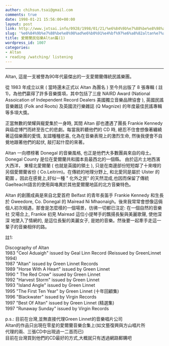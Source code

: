 ```yaml
---
author: chihsun.tsai@gmail.com
comments: true
date: 1998-01-21 15:56:00+00:00
layout: post
link: http://www.jxtsai.info/0928/1998/01/21/%e6%84%9b%e7%88%be%e8%98%ad%e6%b0%91%e4%bf%97%e6%a8%82altan%e7%af%871/
slug: '%e6%84%9b%e7%88%be%e8%98%ad%e6%b0%91%e4%bf%97%e6%a8%82altan%e7%af%871'
title: 愛爾蘭民俗樂Altan篇(1)
wordpress_id: 1007
categories:
- Altan
- reading /watching/ listening
---
```


--------------------------  
Altan, 這是一支被譽為90年代最傑出的一支愛爾蘭傳統民謠樂團。  
  
從 1983 年成立以來 ( 當時還未正式以 Altan 為團名 ) 至今共出版了 8 張專輯 ( 註 1)，為他們贏得了許多音樂獎項，其中包括了三座 NAIRD Award (National Assoication of Independent Record Dealers 美國獨立音樂品牌協會 ), 英國民謠音樂雜誌 (Folk and Roots) 及英國流行樂雜誌  (Q Magnize) 的年度最佳民謠專輯等多項大獎。  
  
正當無數的榮耀與寵愛集於一身時, 其間 Altan  卻也遭遇了團長  Frankie Kennedy 與癌症博鬥而終至告亡的悲劇。每當我耹聽他們的 CD 時, 總忍不住會想像著纏繞著這個樂團的愛情, 友誼種種悲喜, 化為在音樂表現上的激烈生命, 然後我便會不自覺地跟著他們的起伏, 敲打起什麼的來著。  
  
Altan 一向標榜著 Donegal 的音樂風格, 也正是他們大多數團員來自的母土。 Donegal County 是位在愛爾蘭共和國本島最西北的一個縣。 由於這片土地西濱大西洋， 東椄北愛爾蘭 ( 也就是英國的領土 ), 只是在南邊部份短短鄰了十來哩的另個愛爾蘭省份 ( Co.Leitrim)。在傳統的地理分野上, 和北愛同是屬於 Ulster 的範圍 。因此在感覺上,好似一種 " 化外之民" 的天然混成,也因而保留了傳統 Gaelteacht語言的使用與咯異於其他愛爾蘭地區的北方音樂特色。  
  
Altan 的創團成員是來自北愛首府  Belfast 的青年長笛手 Frankie Kennedy 和生長於 Gweedore, Co. Donegal 的 Mairead Ni Mhaonaigh。後來我常常會想像這倆個人初次相遇，那會是怎麼樣的一個場景，彷彿一切都已注定: 在一個自然的音樂社 交場合上, Frankie  初見 Mairead 這位小提琴手的飄揚長髮與美麗歌聲, 使他深深 地墜入了情網的, 是這位長髮的美麗女子, 是她的音樂。然後要一起牽手走這一輩子的音樂相伴的路。  
  
  
註1:  
  
Discography  of Altan  
1983 "Ceol Aduaigh" issued by Geal Linn Record (Reissued by GreenLinnet 1994)  
1987 "Altan"  issued by Green Linnet Records  
1989 "Horse With A Heart" issued by Green Linnet  
1990 " The Red Crow" issued by Green Linnet  
1992 "Harvest Storm" issued by Green Linnet  
1993 "Island Angle" issued by Green Linnet  
1995 "The First Ten Year" by Green Linnet  (十年回顧集)  
1996 "Blackwater" issued by Virgin Records  
1997 "Best Of Altan" issued by Green Linnet  (精選集)  
1997 "Runaway Sunday" issued by Virgin Records  
  
  
p.s.: 目前在台灣,並無直接代理Green Linnet的音樂唱片公司  
      Altan的作品只出現在零星的愛爾蘭音樂合集上(如文藝復興與方山唱片所  
      代理的兩、三張CD中出現過一二首而已)  
      目前在台灣買到他們的CD最好的方式,大概就只有透過網路郵購吧
